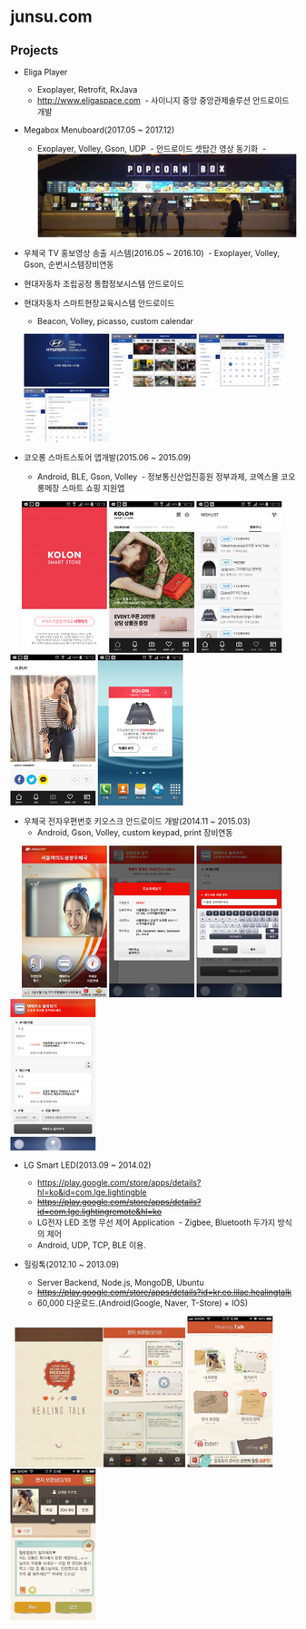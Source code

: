 # junsu.com
## Projects
- Eliga Player
  - Exoplayer, Retrofit, RxJava
  - http://www.eligaspace.com
  - 사이니지 중앙 중앙관제솔루션 안드로이드 개발
  
- Megabox Menuboard(2017.05 ~ 2017.12)
  - Exoplayer, Volley, Gson, UDP
  - 안드로이드 셋탑간 영상 동기화
  - ![](./project/images/megabox/megabox1.jpg)
  
- 우체국 TV 홍보영상 송출 시스템(2016.05 ~ 2016.10)
  - Exoplayer, Volley, Gson, 순번시스템장비연동
  
- 현대자동차 조립공정 통합정보시스템 안드로이드

- 현대자동차 스마트현장교육시스템 안드로이드
  - Beacon, Volley, picasso, custom calendar
  <p float="left">
      <img src="./project/images/hyundai/intro.jpg" width="150">
      <img src="./project/images/hyundai/imageviewer.png" width="150">
      <img src="./project/images/hyundai/calendar.jpg" width="150">
      <img src="./project/images/hyundai/book.jpg" width="150">
    </p>
    
- 코오롱 스마트스토어 앱개발(2015.06 ~ 2015.09)
  - Android, BLE, Gson, Volley
  - 정보통신산업진흥원 정부과제, 코엑스몰 코오롱메장 스마트 쇼핑 지원앱
  <p float="left">
      <img src="./project/images/kolon/intro.jpg" width="150">
      <img src="./project/images/kolon/main.jpg" width="150">
      <img src="./project/images/kolon/shoping.jpg" width="150"/>
      <img src="./project/images/kolon/sns.jpg" width="150"/>
      <img src="./project/images/kolon/alarm.jpg" width="150"/>
  </p>
  
- 우체국 전자우편번호 키오스크 안드로이드 개발(2014.11 ~ 2015.03)
  - Android, Gson, Volley, custom keypad, print 장비연동
  <p float="left">
      <img src="./project/images/postoffice1/mainpage.png" width="150"/>
      <img src="./project/images/postoffice1/findaddress.png" width="150"/>
      <img src="./project/images/postoffice1/ime.png" width="150"/>
      <img src="./project/images/postoffice1/print.png" width="150"/>
  </p>
  
- LG Smart LED(2013.09 ~ 2014.02)
  - https://play.google.com/store/apps/details?hl=ko&id=com.lge.lightingble
  - ~~https://play.google.com/store/apps/details?id=com.lge.lightingremote&hl=ko~~
  - LG전자 LED 조명 무선 제어 Application
  - Zigbee, Bluetooth 두가지 방식의 제어
  - Android, UDP, TCP, BLE 이용.
  
- 힐링톡(2012.10 ~ 2013.09)
  - Server Backend, Node.js, MongoDB, Ubuntu
  - ~~https://play.google.com/store/apps/details?id=kr.co.lilac.healingtalk~~
  - 60,000 다운로드.(Android(Google, Naver, T-Store) + IOS)
  <p float="left">
    <img src="./project/images/healingtalk/intro.png" width="300"/>
    <img src="./project/images/healingtalk/mainpage.jpg" width="150"/>
    <img src="./project/images/healingtalk/message.jpg" width="150"/>
  </p>
